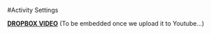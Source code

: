 #Activity Settings

[**DROPBOX VIDEO**](https://www.dropbox.com/s/w3jlzi5kl7p3oe2/buddyboss-platform-activity-settings.mp4?raw=1)
(To be embedded once we upload it to Youtube...)